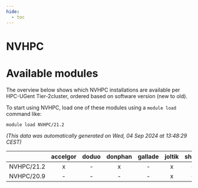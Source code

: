 ```yaml
---
hide:
  - toc
---
```


NVHPC
=====

# Available modules


The overview below shows which NVHPC installations are available per HPC-UGent Tier-2cluster, ordered based on software version (new to old).

To start using NVHPC, load one of these modules using a `module load` command like:

```shell
module load NVHPC/21.2
```

*(This data was automatically generated on Wed, 04 Sep 2024 at 13:48:29 CEST)*  

| |accelgor|doduo|donphan|gallade|joltik|shinx|skitty|
| :---: | :---: | :---: | :---: | :---: | :---: | :---: | :---: |
|NVHPC/21.2|x|-|x|-|x|-|-|
|NVHPC/20.9|-|-|-|-|x|-|-|
